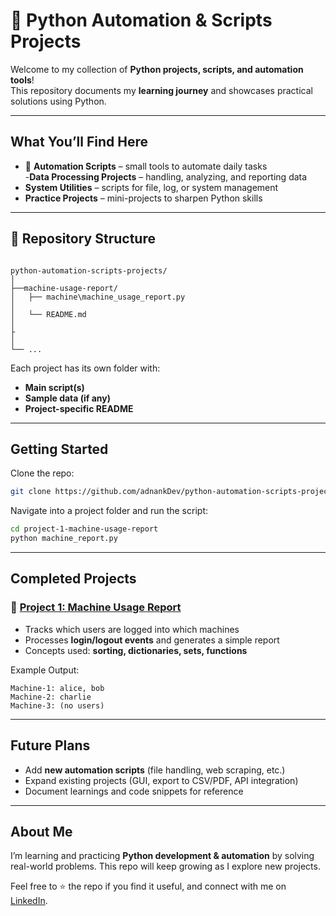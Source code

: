 
# 🐍 Python Automation & Scripts Projects

Welcome to my collection of **Python projects, scripts, and automation tools**!  
This repository documents my **learning journey** and showcases practical solutions using Python.  

---

## What You’ll Find Here  
- 🔧 **Automation Scripts** – small tools to automate daily tasks  
-**Data Processing Projects** – handling, analyzing, and reporting data  
- **System Utilities** – scripts for file, log, or system management  
- **Practice Projects** – mini-projects to sharpen Python skills  

---

## 📂 Repository Structure  
```

python-automation-scripts-projects/
│
├──machine-usage-report/
│   ├── machine\machine_usage_report.py
│   
│   └── README.md
│
├
│
└── ...

````

Each project has its own folder with:
- **Main script(s)**  
- **Sample data (if any)**  
- **Project-specific README**  

---

## Getting Started  
Clone the repo:  
```bash
git clone https://github.com/adnankDev/python-automation-scripts-projects.git
````

Navigate into a project folder and run the script:

```bash
cd project-1-machine-usage-report
python machine_report.py
```

---

## Completed Projects

### 🔹 [Project 1: Machine Usage Report](./project-1-machine-usage-report/)

* Tracks which users are logged into which machines
* Processes **login/logout events** and generates a simple report
* Concepts used: **sorting, dictionaries, sets, functions**

Example Output:

```
Machine-1: alice, bob
Machine-2: charlie
Machine-3: (no users)
```

---

## Future Plans

* Add **new automation scripts** (file handling, web scraping, etc.)
* Expand existing projects (GUI, export to CSV/PDF, API integration)
* Document learnings and code snippets for reference

---

## About Me

I’m learning and practicing **Python development & automation** by solving real-world problems.
This repo will keep growing as I explore new projects.

Feel free to ⭐ the repo if you find it useful, and connect with me on [LinkedIn](https://www.linkedin.com/in/adnanktech).

```



